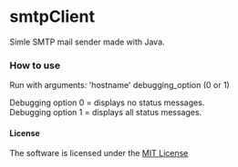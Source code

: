 # **smtpClient**
Simle SMTP mail sender made with Java.

### How to use
Run with arguments: 'hostname' debugging_option (0 or 1)  

Debugging option 0 = displays no status messages.  
Debugging option 1 = displays all status messages.


#### License
The software is licensed under the [MIT License](LICENSE)
